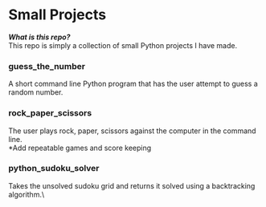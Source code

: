 # Small Projects

**_What is this repo?_**\
This repo is simply a collection of small Python projects I have made.

### guess_the_number
A short command line Python program that has the user attempt to guess a random number.

### rock_paper_scissors
The user plays rock, paper, scissors against the computer in the command line.\
  *Add repeatable games and score keeping

### python_sudoku_solver
Takes the unsolved sudoku grid and returns it solved using a backtracking algorithm.\